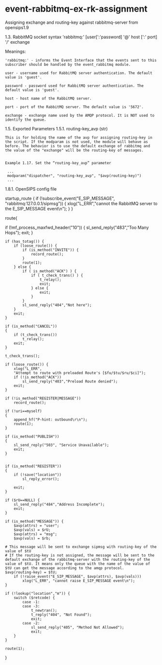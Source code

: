 event-rabbitmq-ex-rk-assignment
===============================

Assigning exchange and routing-key against rabbitmq-server from opensips1.9


1.3. RabbitMQ socket syntax
'rabbitmq:' [user[':'password] '@' host [':' port] '/' exchange

Meanings:

    'rabbitmq:' - informs the Event Interface that the events sent to this subscriber should be handled by the event_rabbitmq module.

    user - username used for RabbitMQ server authentication. The default value is 'guest'.

    password - password used for RabbitMQ server authentication. The default value is 'guest'.

    host - host name of the RabbitMQ server.

    port - port of the RabbitMQ server. The default value is '5672'.

    exchange - exchange name used by the AMQP protocol. It is NOT used to identify the queue.

1.5. Exported Parameters
1.5.1. routing-key_avp (str)

    This is for holding the name of the avp for assigning routing-key in the script. If the modparam is not used, the module will behave as before. The behavior is to use the default exchange of rabbitmq and the value of the "exchange" will be the routing-key of messages.


    Example 1.17. Set the “routing-key_avp” parameter

     ...
     modparam("dispatcher", "routing-key_avp", "$avp(routing-key)")
     ...
 
 
 
1.8.1. OpenSIPS config file
 
startup_route {
  if (!subscribe_event("E_SIP_MESSAGE", "rabbitmq:127.0.0.1/sipmsg")) {
		xlog("L_ERR","cannot the RabbitMQ server to the E_SIP_MESSAGE event\n");
	}
}


route{

  if (!mf_process_maxfwd_header("10")) {
		sl_send_reply("483","Too Many Hops");
		exit;
	}

	if (has_totag()) {
		if (loose_route()) {
			if (is_method("INVITE")) {
				record_route();
			}
			route(1);
		} else {
			if ( is_method("ACK") ) {
				if ( t_check_trans() ) {
					t_relay();
					exit;
				} else {
					exit;
				}
			}
			sl_send_reply("404","Not here");
		}
		exit;
	}

	if (is_method("CANCEL"))
	{
		if (t_check_trans())
			t_relay();
		exit;
	}

	t_check_trans();

	if (loose_route()) {
		xlog("L_ERR",
		"Attempt to route with preloaded Route's [$fu/$tu/$ru/$ci]");
		if (!is_method("ACK"))
			sl_send_reply("403","Preload Route denied");
		exit;
	}

	if (!is_method("REGISTER|MESSAGE"))
		record_route();

	if (!uri==myself)
	{
		append_hf("P-hint: outbound\r\n"); 
		route(1);
	}

	if (is_method("PUBLISH"))
	{
		sl_send_reply("503", "Service Unavailable");
		exit;
	}
	

	if (is_method("REGISTER"))
	{
		if (!save("location"))
			sl_reply_error();

		exit;
	}

	if ($rU==NULL) {
		sl_send_reply("484","Address Incomplete");
		exit;
	}

	if (is_method("MESSAGE")) {
		$avp(attrs) = "user";
		$avp(vals) = $rU;
		$avp(attrs) = "msg";
		$avp(vals) = $rb;
    
    # This message will be sent to exchange sipmsg with routing-key of the value of $tU
    # If the routing-key is not assigned, the message will be sent to the default exchange of the rabbitmq-server with the routing-key of the value of $tU. It means only the queue with the name of the value of $tU can get the message according to the amqp protocol. 
    $avp(routing-key) = $tU;
		if (!raise_event("E_SIP_MESSAGE", $avp(attrs), $avp(vals)))
			xlog("L_ERR", "cannot raise E_SIP_MESSAGE event\n");
	}

	if (!lookup("location","m")) {
		switch ($retcode) {
			case -1:
			case -3:
				t_newtran();
				t_reply("404", "Not Found");
				exit;
			case -2:
				sl_send_reply("405", "Method Not Allowed");
				exit;
		}
	}

	route(1);
}



